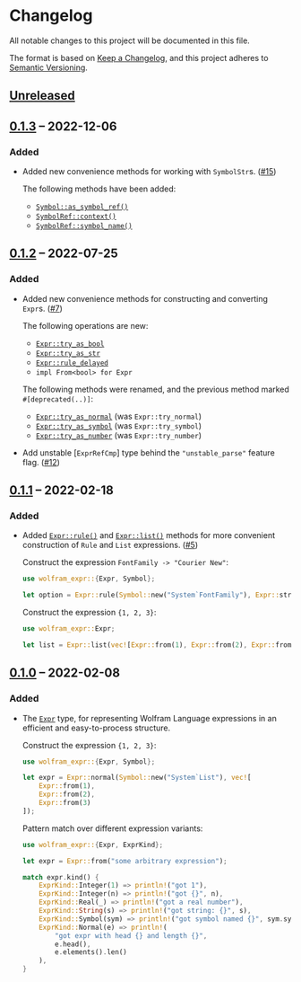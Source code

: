 # Changelog

All notable changes to this project will be documented in this file.

The format is based on [Keep a Changelog](https://keepachangelog.com/en/1.0.0/),
and this project adheres to [Semantic Versioning](https://semver.org/spec/v2.0.0.html).

## [Unreleased]



## [0.1.3] – 2022-12-06

### Added

* Added new convenience methods for working with `SymbolStr`s. ([#15])

  The following methods have been added:

  * [`Symbol::as_symbol_ref()`](https://docs.rs/wolfram-expr/0.1.3/wolfram_expr/struct.Symbol.html#method.as_symbol_ref)
  * [`SymbolRef::context()`](https://docs.rs/wolfram-expr/0.1.3/wolfram_expr/symbol/struct.SymbolRef.html#method.context)
  * [`SymbolRef::symbol_name()`](https://docs.rs/wolfram-expr/0.1.3/wolfram_expr/symbol/struct.SymbolRef.html#method.symbol_name)



## [0.1.2] – 2022-07-25

### Added

* Added new convenience methods for constructing and converting `Expr`s. ([#7])

  The following operations are new:

  * [`Expr::try_as_bool`](https://docs.rs/wolfram-expr/0.1.2/wolfram_expr/struct.Expr.html#method.try_as_bool)
  * [`Expr::try_as_str`](https://docs.rs/wolfram-expr/0.1.2/wolfram_expr/struct.Expr.html#method.try_as_str)
  * [`Expr::rule_delayed`](https://docs.rs/wolfram-expr/0.1.2/wolfram_expr/struct.Expr.html#method.rule_delayed)
  * `impl From<bool> for Expr`

  The following methods were renamed, and the previous method marked
  `#[deprecated(..)]`:

  * [`Expr::try_as_normal`](https://docs.rs/wolfram-expr/0.1.2/wolfram_expr/struct.Expr.html#method.try_as_normal)
    (was `Expr::try_normal`)
  * [`Expr::try_as_symbol`](https://docs.rs/wolfram-expr/0.1.2/wolfram_expr/struct.Expr.html#method.try_as_symbol)
    (was `Expr::try_symbol`)
  * [`Expr::try_as_number`](https://docs.rs/wolfram-expr/0.1.2/wolfram_expr/struct.Expr.html#method.try_as_number)
    (was `Expr::try_number`)

* Add unstable [`ExprRefCmp`] type behind the `"unstable_parse"` feature flag. ([#12])



## [0.1.1] – 2022-02-18

### Added

* Added [`Expr::rule()`](https://docs.rs/wolfram-expr/0.1.1/wolfram_expr/struct.Expr.html#method.rule)
  and [`Expr::list()`](https://docs.rs/wolfram-expr/0.1.1/wolfram_expr/struct.Expr.html#method.list)
  methods for more convenient construction of `Rule` and `List` expressions. ([#5])

  Construct the expression `FontFamily -> "Courier New"`:

  ```rust
  use wolfram_expr::{Expr, Symbol};

  let option = Expr::rule(Symbol::new("System`FontFamily"), Expr::string("Courier New"));
  ```

  Construct the expression `{1, 2, 3}`:

  ```rust
  use wolfram_expr::Expr;

  let list = Expr::list(vec![Expr::from(1), Expr::from(2), Expr::from(3)]);
  ```



## [0.1.0] – 2022-02-08

### Added

* The [`Expr`](https://docs.rs/wolfram-expr/0.1.0/wolfram_expr/struct.Expr.html) type, for
  representing Wolfram Language expressions in an efficient and easy-to-process structure.

  Construct the expression `{1, 2, 3}`:

  ```rust
  use wolfram_expr::{Expr, Symbol};

  let expr = Expr::normal(Symbol::new("System`List"), vec![
      Expr::from(1),
      Expr::from(2),
      Expr::from(3)
  ]);
  ```

  Pattern match over different expression variants:

  ```rust
  use wolfram_expr::{Expr, ExprKind};

  let expr = Expr::from("some arbitrary expression");

  match expr.kind() {
      ExprKind::Integer(1) => println!("got 1"),
      ExprKind::Integer(n) => println!("got {}", n),
      ExprKind::Real(_) => println!("got a real number"),
      ExprKind::String(s) => println!("got string: {}", s),
      ExprKind::Symbol(sym) => println!("got symbol named {}", sym.symbol_name()),
      ExprKind::Normal(e) => println!(
          "got expr with head {} and length {}",
          e.head(),
          e.elements().len()
      ),
  }
  ```




[#5]: https://github.com/WolframResearch/wolfram-expr-rs/pull/5

<!-- v0.1.2 -->
[#7]: https://github.com/WolframResearch/wolfram-expr-rs/pull/7
[#12]: https://github.com/WolframResearch/wolfram-expr-rs/pull/12

<!-- v0.1.3 -->
[#15]: https://github.com/WolframResearch/wolfram-expr-rs/pull/15


<!-- This needs to be updated for each tagged release. -->
[Unreleased]: https://github.com/WolframResearch/wolfram-expr-rs/compare/v0.1.3...HEAD

[0.1.3]: https://github.com/WolframResearch/wolfram-expr-rs/compare/v0.1.2...v0.1.3
[0.1.2]: https://github.com/WolframResearch/wolfram-expr-rs/compare/v0.1.1...v0.1.2
[0.1.1]: https://github.com/WolframResearch/wolfram-expr-rs/compare/v0.1.0...v0.1.1
[0.1.0]: https://github.com/WolframResearch/wolfram-expr-rs/releases/tag/v0.1.0